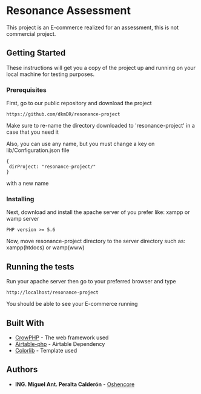 # Resonance Assessment

This project is an E-commerce realized for an assessment, this is not commercial project.

## Getting Started

These instructions will get you a copy of the project up and running on your local machine for testing purposes.

### Prerequisites

First, go to our public repository and download the project

```
https://github.com/dkmDR/resonance-project
```

Make sure to re-name the directory downloaded to 'resonance-project' in a case that you need it

Also, you can use any name, but you must change a key on lib/Configuration.json file

```
{
 dirProject: "resonance-project/"
}
```

with a new name

### Installing

Next, download and install the apache server of you prefer like: xampp or wamp server

```
PHP version >= 5.6
```

Now, move resonance-project directory to the server directory such as: xampp(htdocs) or wamp(www)

## Running the tests

Run your apache server then go to your preferred browser and type

```
http://localhost/resonance-project
```

You should be able to see your E-commerce running

## Built With

* [CrowPHP](https://crowphp.oshencore.com/) - The web framework used
* [Airtable-php](https://github.com/sleiman/airtable-php) - Airtable Dependency
* [Colorlib](https://colorlib.com/wp/template/furn/) - Template used

## Authors

* **ING. Miguel Ant. Peralta Calderón** - [Oshencore](https://www.oshencore.com/)